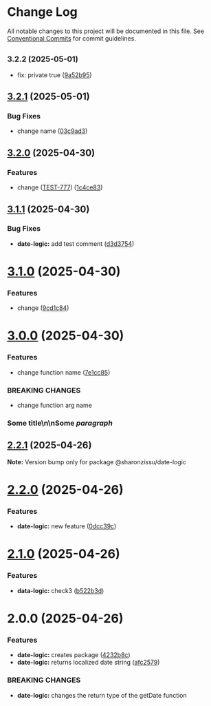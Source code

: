 # Change Log

All notable changes to this project will be documented in this file.
See [Conventional Commits](https://conventionalcommits.org) for commit guidelines.

## <small>3.2.2 (2025-05-01)</small>

* fix: private true ([9a52b95](https://github.com/SharonZissu/versions-poc/commit/9a52b95))





## [3.2.1](https://github.com/SharonZissu/versions-poc/compare/@sharonzissu/date-logic@3.2.0...@sharonzissu/date-logic@3.2.1) (2025-05-01)


### Bug Fixes

* change name ([03c9ad3](https://github.com/SharonZissu/versions-poc/commit/03c9ad3db80cd522829c68cc63624e440f9eab6b))



## [3.2.0](https://github.com/SharonZissu/versions-poc/compare/@sharonzissu/date-logic@3.1.1...@sharonzissu/date-logic@3.2.0) (2025-04-30)


### Features

* change ([TEST-777](https://myBugTracker.com/TEST-777)) ([1c4ce83](https://github.com/SharonZissu/versions-poc/commit/1c4ce8340a618653f82e32635cc48b3d584127e9))



## [3.1.1](https://github.com/SharonZissu/versions-poc/compare/@sharonzissu/date-logic@3.1.0...@sharonzissu/date-logic@3.1.1) (2025-04-30)


### Bug Fixes

* **date-logic:** add test comment ([d3d3754](https://github.com/SharonZissu/versions-poc/commit/d3d3754525e1f46d774ec87ca41843c4042cc206))



# [3.1.0](https://github.com/SharonZissu/versions-poc/compare/@sharonzissu/date-logic@3.0.0...@sharonzissu/date-logic@3.1.0) (2025-04-30)


### Features

* change ([9cd1c84](https://github.com/SharonZissu/versions-poc/commit/9cd1c84cd1d14a11048d6a1669db81ceba138837))





# [3.0.0](https://github.com/SharonZissu/versions-poc/compare/@sharonzissu/date-logic@2.2.1...@sharonzissu/date-logic@3.0.0) (2025-04-30)


### Features

* change function name ([7e1cc85](https://github.com/SharonZissu/versions-poc/commit/7e1cc8571605cf1c8b3fe864a81570af05f9b895))


### BREAKING CHANGES

* change function arg name

### Some title\n\nSome *paragraph*





## [2.2.1](https://github.com/SharonZissu/versions-poc/compare/@sharonzissu/date-logic@2.2.0...@sharonzissu/date-logic@2.2.1) (2025-04-26)

**Note:** Version bump only for package @sharonzissu/date-logic





# [2.2.0](https://github.com/SharonZissu/versions-poc/compare/@sharonzissu/date-logic@2.1.0...@sharonzissu/date-logic@2.2.0) (2025-04-26)


### Features

* **date-logic:** new feature ([0dcc39c](https://github.com/SharonZissu/versions-poc/commit/0dcc39c61d38d78ef9d3dff27bc9958d92d35053))





# [2.1.0](https://github.com/SharonZissu/versions-poc/compare/@sharonzissu/date-logic@2.0.0...@sharonzissu/date-logic@2.1.0) (2025-04-26)


### Features

* **data-logic:** check3 ([b522b3d](https://github.com/SharonZissu/versions-poc/commit/b522b3d02771b36c9ad1663c61c0cf37a0e57e7e))





# 2.0.0 (2025-04-26)


### Features

* **date-logic:** creates package ([4232b8c](https://github.com/SharonZissu/versions-poc/commit/4232b8c1c21870bcd35d99d2e9a74f853eeaf8ea))
* **date-logic:** returns localized date string ([afc2579](https://github.com/SharonZissu/versions-poc/commit/afc2579b51bb4b1c42ac43cd507f250b47c2e110))


### BREAKING CHANGES

* **date-logic:** changes the return type of the getDate function
